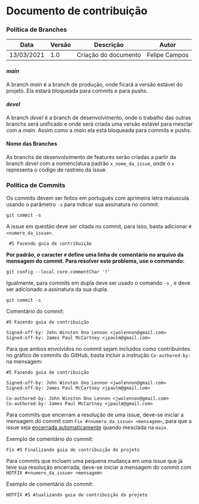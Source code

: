 # Documento de contribuição

### Política de Branches

| Data       | Versão | Descrição                                           | Autor              |
| ---------- | ------ | --------------------------------------------------- | ------------------ |
| 13/03/2021 | 1.0    | Criação do documento                                |   Felipe Campos   |


#### *main*

A branch *main* é a branch de produção, onde ficará a versão estável do projeto. Ela estará bloqueada para commits e para pushs.

#### *devel*

A branch *devel* é a branch de desenvolvimento, onde o trabalho das outras branchs será unificado e onde será criada uma versão estável para mesclar com a *main*.
Assim como a *main* ela está bloqueada para commits e pushs.

#### Nome das Branches  

As branchs de desenvolvimento de features serão criadas a partir da branch *devel* com a nomenclatura padrão `x_nome_da_issue`, onde o `x` representa o código de rastreio da issue.

### Política de Commits

Os commits devem ser feitos em português com aprimeira letra maiuscula usando o parâmetro `-s` para indicar sua assinatura no commit.

```
git commit -s
```

A issue em questão deve ser citada no commit, para isso, basta adicionar `#<numero_da_issue>`.

```
 #5 Fazendo guia de contribuição
```

**Por padrão, o caracter `#` define uma linha de comentário no arquivo da mensagem do commit. Para resolver este problema, use o commando:**

```
git config --local core.commentChar '!'
```

Igualmente, para commits em dupla deve ser usado o comando `-s` , e deve ser adicionado a assinatura da sua dupla.

```
git commit -s
```

Comentário do commit:

```
#5 Fazendo guia de contribuição

Signed-off-by: John Winston Ono Lennon <jwolennon@gmail.com>
Signed-off-by: James Paul McCartney <jpaulm@gmail.com>
```

Para que ambos envolvidos no commit sejam incluidos como contribuintes no gráfico de commits do GitHub, basta incluir a instrução `Co-authored-by:` na mensagem:

```
#5 Fazendo guia de contribuição

Signed-off-by: John Winston Ono Lennon <jwolennon@gmail.com>
Signed-off-by: James Paul McCartney <jpaulm@gmail.com>

Co-authored-by: John Winston Ono Lennon <jwolennon@gmail.com>
Co-authored-by: James Paul McCartney <jpaulm@gmail.com>

```

Para commits que encerram a resolução de uma issue, deve-se iniciar a mensagem do commit com `Fix #<numero_da_issue> <mensagem>`, para que a issue seja [encerrada automaticamente](https://help.github.com/articles/closing-issues-using-keywords/) quando mesclada na `main`.

Exemplo de comentário do commit:

```
Fix #5 Finalizando guia de contribuição do projeto
```

Para commits que incluem uma pequena mudança em uma issue que já teve sua resolução encerrada, deve-se iniciar a mensagem do commit com `HOTFIX #<numero_da_issue> <mensagem>`

Exemplo de comentário do commit:

```
HOTFIX #5 Atualizando guia de contribuição do projeto
```

